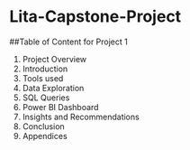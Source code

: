 # Lita-Capstone-Project

##Table of Content for Project 1 

1. Project Overview
2. Introduction
3. Tools used
4. Data Exploration
5. SQL Queries
6. Power BI Dashboard
7. Insights and Recommendations
8. Conclusion
9. Appendices
